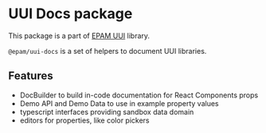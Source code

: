 # UUI Docs package

This package is a part of [EPAM UUI](https://github.com/epam/UUI) library.

`@epam/uui-docs` is a set of helpers to document UUI libraries.

## Features

- DocBuilder to build in-code documentation for React Components props
- Demo API and Demo Data to use in example property values
- typescript interfaces providing sandbox data domain
- editors for properties, like color pickers
